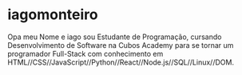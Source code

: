 # iagomonteiro
Opa meu Nome e iago sou Estudante de Programação, cursando Desenvolvimento de Software na Cubos Academy para se tornar um programador Full-Stack com conhecimento em HTML//CSS//JavaScript//Python//React//Node.js//SQL//Linux//DOM. 

